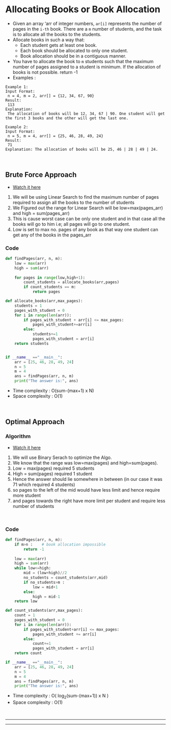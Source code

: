 # Allocating Books or Book Allocation 

- Given an array ‘arr of integer numbers, `ar[i]` represents the number of pages in the `i-th` book. There are a `m` number of students, and the task is to allocate all the books to the students.
- Allocate books in such a way that:
    - Each student gets at least one book.
    - Each book should be allocated to only one student.
    - Book allocation should be in a contiguous manner.
- You have to allocate the book to `m` students such that the maximum number of pages assigned to a student is minimum. If the allocation of books is not possible. return -1
- Examples : 
```
Example 1:
Input Format:
 n = 4, m = 2, arr[] = {12, 34, 67, 90}
Result:
 113
Explanation:
 The allocation of books will be 12, 34, 67 | 90. One student will get the first 3 books and the other will get the last one.
```
```
Example 2:
Input Format:
 n = 5, m = 4, arr[] = {25, 46, 28, 49, 24}
Result:
 71
Explanation: The allocation of books will be 25, 46 | 28 | 49 | 24.
```

<br>

## Brute Force Approach 

- [Watch it here](https://youtu.be/Z0hwjftStI4?si=qU6tDllAcXhb4Wt2&t=410)
1. We will be using Linear Search to find the maximum number of pages required to assign all the books to the number of students 
2. We Figured out the range for Linear Search will be low=max(pages_arr) and high = sum(pages_arr)
3. This is cause worst case can be only one student and in that case all the books will go to him i.e; all pages will go to one student. 
4. Low is set to max no. pages of any book as that way one student can get any of the books in the pages_arr

### Code 

```python
def findPages(arr, n, m):
    low = max(arr)
    high = sum(arr)
    
    for pages in range(low,high+1):
        count_students = allocate_books(arr,pages)
        if count_students == m:
            return pages

def allocate_books(arr,max_pages):
    students = 1
    pages_with_student = 0
    for i in range(len(arr)):
        if pages_with_student + arr[i] <= max_pages:
            pages_with_student+=arr[i]
        else:
            students+=1
            pages_with_student = arr[i]
    return students


if __name__ =="__main__":
    arr = [25, 46, 28, 49, 24]
    n = 5
    m = 4
    ans = findPages(arr, n, m)
    print("The answer is:", ans)
```
- Time complexity : O(sum-(max+1) x N)
- Space complexity : O(1)

<br>

## Optimal Approach

### Algorithm 

- [Watch it here](https://youtu.be/Z0hwjftStI4?si=7HhxEkzNyAKSvSYO&t=1083)
1. We will use Binary Serach to optimize the Algo.
2. We know that the range was low=max(pages) and high=sum(pages).
3. Low = max(pages) required 5 students
4. High = sum(pages) required 1 student
5. Hence the answer should lie somewhere in between (in our case it was 71 which required 4 students)
6. so pages to the left of the mid would have less limit and hence require more student 
7. and pages towards the right have more limit per student and require less number of students

<br>

### Code 

```python
def findPages(arr, n, m):
    if m>n :    # book allocation impossible 
        return -1
        
    low = max(arr)
    high = sum(arr)
    while low<=high:
        mid = (low+high)//2
        no_students = count_students(arr,mid)
        if no_students>m : 
            low = mid+1
        else: 
            high = mid-1
    return low

def count_students(arr,max_pages):
    count = 1
    pages_with_student = 0
    for i in range(len(arr)):
        if pages_with_student+arr[i] <= max_pages:
            pages_with_student += arr[i]
        else:
            count+=1
            pages_with_student = arr[i]
    return count

if __name__ =="__main__":
    arr = [25, 46, 28, 49, 24]
    n = 5
    m = 4
    ans = findPages(arr, n, m)
    print("The answer is:", ans)
```
- Time complexity : O( log<sub>2</sub>(sum-(max+1)) x N )
- Space complexity : O(1)

<br>

---
---